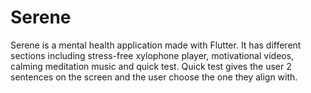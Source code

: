 # Serene
Serene is a mental health application made with Flutter.
It has different sections including stress-free xylophone player, motivational videos, calming meditation music and quick test.
Quick test gives the user 2 sentences on the screen and the user choose the one they align with.

